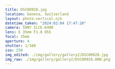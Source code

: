 ```yaml
---
title: DSC00928.jpg
location: Geneva, Switzerland
layout: photo-vertical.njk
datetime_taken: "2024:02:04 17:47:20"
camera: SONY ILCE-6400
lens: E 35mm F1.8 OSS
focal: 35mm
aperture: 4
shutter: 1/160
iso: 250
img_edited: ./img/gallery/gallery2/DSC00928.jpg
img_raw: ./img/gallery/gallery2/DSC00928.ARW.png
---
```

